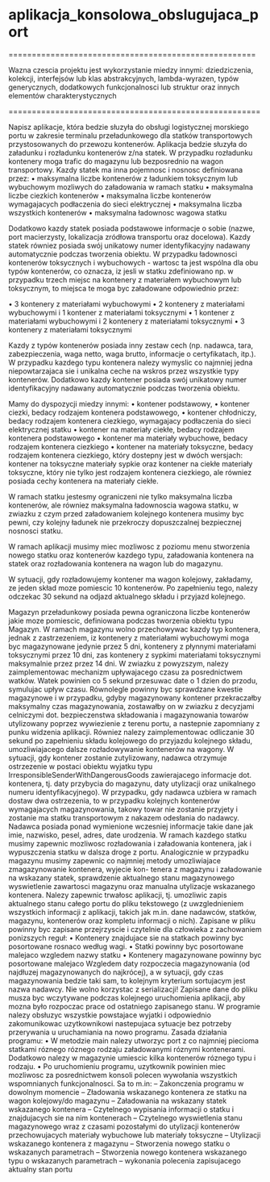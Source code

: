 # aplikacja_konsolowa_obslugujaca_port

=====================================================

Wazna czescia projektu jest wykorzystanie miedzy innymi: dziedziczenia, kolekcji, interfejsów lub klas abstrakcyjnych, lambda-wyrazen, typów generycznych, dodatkowych funkcjonalnosci lub struktur oraz innych elementów charakterystycznych

======================================================

Napisz aplikacje, która bedzie słuzyła do obsługi logistycznej morskiego portu w zakresie
terminalu przeładunkowego dla statków transportowych przystosowanych do przewozu kontenerów.
Aplikacja bedzie słuzyła do załadunku i rozładunku kontenerów z/na statek. W przypadku
rozładunku kontenery moga trafic do magazynu lub bezposrednio na wagon transportowy.
Kazdy statek ma inna pojemnosc i nosnosc definiowana przez:
• maksymalna liczbe kontenerów z ładunkiem toksycznym lub wybuchowym mozliwych do
załadowania w ramach statku
• maksymalna liczbe ciezkich kontenerów
• maksymalna liczbe kontenerów wymagajacych podłaczenia do sieci elektrycznej
• maksymalna liczba wszystkich kontenerów
• maksymalna ładownosc wagowa statku

Dodatkowo kazdy statek posiada podstawowe informacje o sobie (nazwe, port macierzysty,
lokalizacja zródłowa transportu oraz docelowa). Kazdy statek równiez posiada swój unikatowy
numer identyfikacyjny nadawany automatycznie podczas tworzenia obiektu.
W przypadku ładownosci kontenerów toksycznych i wybuchowych - wartosc ta jest wspólna
dla obu typów kontenerów, co oznacza, iz jesli w statku zdefiniowano np. w przypadku trzech
miejsc na kontenery z materiałem wybuchowym lub toksycznym, to miejsca te moga byc załadowane
odpowiednio przez:

• 3 kontenery z materiałami wybuchowymi
• 2 kontenery z materiałami wybuchowymi i 1 kontener z materiałami toksycznymi
• 1 kontener z materiałami wybuchowymi i 2 kontenery z materiałami toksycznymi
• 3 kontenery z materiałami toksycznymi

Kazdy z typów kontenerów posiada inny zestaw cech (np. nadawca, tara, zabezpieczenia,
waga netto, waga brutto, informacje o certyfikatach, itp.). W przypadku kazdego typu kontenera
nalezy wymyslic co najmniej jedna niepowtarzajaca sie i unikalna ceche na wskros przez
wszystkie typy kontenerów. Dodatkowo kazdy kontener posiada swój unikatowy numer identyfikacyjny
nadawany automatycznie podczas tworzenia obiektu.

Mamy do dyspozycji miedzy innymi:
• kontener podstawowy,
• kontener ciezki, bedacy rodzajem kontenera podstawowego,
• kontener chłodniczy, bedacy rodzajem kontenera ciezkiego, wymagajacy podłaczenia do
sieci elektrycznej statku
• kontener na materiały ciekłe, bedacy rodzajem kontenera podstawowego
• kontener ma materiały wybuchowe, bedacy rodzajem kontenera ciezkiego
• kontener na materiały toksyczne, bedacy rodzajem kontenera ciezkiego, który dostepny
jest w dwóch wersjach: kontener na toksyczne materiały sypkie oraz kontener na ciekłe
materiały toksyczne, który nie tylko jest rodzajem kontenera ciezkiego, ale równiez posiada
cechy kontenera na materiały ciekłe.

W ramach statku jestesmy ograniczeni nie tylko maksymalna liczba kontenerów, ale równiez
maksymalna ładownoscia wagowa statku, w zwiazku z czym przed załadowaniem kolejnego
kontenera musimy byc pewni, czy kolejny ładunek nie przekroczy dopuszczalnej bezpiecznej nosnosci
statku.

W ramach aplikacji musimy miec mozliwosc z poziomu menu stworzenia nowego statku oraz
kontenerów kazdego typu, załadowania kontenera na statek oraz rozładowania kontenera na
wagon lub do magazynu.

W sytuacji, gdy rozładowujemy kontener ma wagon kolejowy, zakładamy, ze jeden skład moze
pomiescic 10 kontenerów. Po zapełnieniu tego, nalezy odczekac 30 sekund na odjazd aktualnego
składu i przyjazd kolejnego.

Magazyn przeładunkowy posiada pewna ograniczona liczbe kontenerów jakie moze pomiescic,
definiowana podczas tworzenia obiektu typu Magazyn. W ramach magazynu wolno przechowywac
kazdy typ kontenera, jednak z zastrzezeniem, iz kontenery z materiałami wybuchowymi
moga byc magazynowane jedynie przez 5 dni, kontenery z płynnymi materiałami toksycznymi
przez 10 dni, zas kontenery z sypkimi materiałami toksycznymi maksymalnie przez przez 14 dni.
W zwiazku z powyzszym, nalezy zaimplementowac mechanizm upływajacego czasu za posrednictwem
watków. Watek powinien co 5 sekund przesuwac date o 1 dzien do przodu, symulujac
upływ czasu. Równolegle powinny byc sprawdzane kwestie magazynowe i w przypadku,
gdyby magazynowany kontener przekraczałby maksymalny czas magazynowania, zostawałby on
w zwiazku z decyzjami celniczymi dot. bezpieczenstwa składowania i magazynowania towarów
utylizowany poprzez wywiezienie z terenu portu, a nastepnie zapomniany z punku widzenia aplikacji.
Równiez nalezy zaimplementowac odliczanie 30 sekund po zapełnieniu składu kolejowego
do przyjazdu kolejnego składu, umozliwiajacego dalsze rozładowywanie kontenerów na wagony.
W sytuacji, gdy kontener zostanie zutylizowany, nadawca otrzymuje ostrzezenie w postaci
obiektu wyjatku typu IrresponsibleSenderWithDangerousGoods zawierajacego informacje
dot. kontenera, tj. daty przybycia do magazynu, daty utylizacji oraz unikalnego numeru
identyfikacyjnego). W przypadku, gdy nadawca uzbiera w ramach dostaw dwa ostrzezenia, to
w przypadku kolejnych kontenerów wymagajacych magazynowania, takowy towar nie zostanie
przyjety i zostanie ma statku transportowym z nakazem odesłania do nadawcy.
Nadawca posiada ponad wymienione wczesniej informacje takie dane jak imie, nazwisko, pesel,
adres, date urodzenia.
W ramach kazdego statku musimy zapewnic mozliwosc rozładowania i załadowania kontenera,
jak i wypuszczenia statku w dalsza droge z portu. Analogicznie w przypadku magazynu
musimy zapewnic co najmniej metody umozliwiajace zmagazynowanie kontenera, wyjecie kon-
tenera z magazynu i załadowanie na wskazany statek, sprawdzenie aktualnego stanu magazynowego
wyswietlenie zawartosci magazynu oraz manualna utylizacje wskazanego kontenera.
Nalezy zapewnic trwałosc aplikacji, tj. umozliwic zapis aktualnego stanu całego portu do
pliku tekstowego (z uwzglednieniem wszystkich informacji z aplikacji, takich jak m.in. dane
nadawców, statków, magazynu, kontenerów oraz kompletu informacji o nich). Zapisane w pliku
powinny byc zapisane przejrzyscie i czytelnie dla człowieka z zachowaniem ponizszych reguł:
• Kontenery znajdujace sie na statkach powinny byc posortowane rosnaco według wagi.
• Statki powinny byc posortowane malejaco wzgledem nazwy statku
• Kontenery magazynowane powinny byc posortowane malejaco Wzgledem daty rozpoczecia
magazynowania (od najdłuzej magazynowanych do najkrócej), a w sytuacji, gdy czas
magazynowania bedzie taki sam, to kolejnym kryterium sortujacym jest nazwa nadawcy.
Nie wolno korzystac z serializacji!
Zapisane dane do pliku musza byc wczytywane podczas kolejnego uruchomienia aplikacji,
aby mozna było rozpoczac prace od ostatniego zapisanego stanu.
W programie nalezy obsłuzyc wszystkie powstajace wyjatki i odpowiednio zakomunikowac
uzytkownikowi nastepujaca sytuacje bez potrzeby przerywania u uruchamiania na nowo programu.
Zasada działania programu:
• W metodzie main nalezy utworzyc port z co najmniej piecioma statkami róznego róznego
rodzaju załadowanymi róznymi kontenerami. Dodatkowo nalezy w magazynie umiescic
kilka kontenerów róznego typu i rodzaju.
• Po uruchomieniu programu, uzytkownik powinien miec mozliwosc za posrednictwem konsoli
polecen wywołania wszystkich wspomnianych funkcjonalnosci. Sa to m.in:
– Zakonczenia programu w dowolnym momencie
– Zładowania wskazanego kontenera ze statku na wagon kolejowy/do magazynu
– Załadowania na wskazany statek wskazanego kontenera
– Czytelnego wypisania informacji o statku i znajdujacych sie na nim kontenerach
– Czytelnego wyswietlenia stanu magazynowego wraz z czasami pozostałymi do utylizacji
kontenerów przechowujacych materiały wybuchowe lub materiały toksyczne
– Utylizacji wskazanego kontenera z magazynu
– Stworzenia nowego statku o wskazanych parametrach
– Stworzenia nowego kontenera wskazanego typu o wskazanych parametrach
– wykonania polecenia zapisujacego aktualny stan portu
